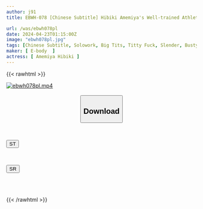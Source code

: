 ```yaml
---
author: j91
title: EBWH-078 [Chinese Subtitle] Hibiki Amemiya's Well-trained Athletic Body With A Too-slender Waist And Voluptuous Bust With A Sharp Neckline And Big, Clothed Breasts Tempts Hibiki Amamiya

url: /was/ebwh078pl
date: 2024-04-23T01:15:00Z
image: "ebwh078pl.jpg"
tags: [Chinese Subtitle, Solowork, Big Tits, Titty Fuck, Slender, Busty Fetish	]
maker: [ E-body  ]
actress: [ Amemiya Hibiki ]
---
```



{{< rawhtml >}}

<div class="video" data-videoid="JylaGZXyl8ij072">
    <a href="javascript:;">
        <img src="/was/ebwh078pl/ebwh078pl.jpg" width="WIDTH" height="HEIGHT" alt="ebwh078pl.mp4" loading="lazy">
    </a>
</div>

<script type="text/javascript" src="https://j91.asia/asset/on-demand-st.js"></script>

<br>
  <link rel="stylesheet" href="https://j91.asia/asset/bs5.css">
  
  <center>
  <button class="btn btn-primary" type="button" data-bs-toggle="collapse" data-bs-target=".multi-collapse" aria-expanded="false" aria-controls="multiCollapseExample1 multiCollapseExample2"><h2>Download</h2></button></center>
</p>
<div class="row">
  <div class="col">
    <div class="collapse multi-collapse" id="multiCollapseExample1">
      <div class="card card-body">
	      	      <br>
<div class="buttons">  
<p><a href="https://streamtape.to/v/JylaGZXyl8ij072" target="_blank"><button class="btn-hover color-3"><i class="fa fa-download"></i> ST</button></a></p></div>
    </div>
  </div>
</div>
  <div class="col">
    <div class="collapse multi-collapse" id="multiCollapseExample2">
      <div class="card card-body">
	      <br>
<div class="buttons">
<p><a href="https://rubystm.com/0urs4vk2yoxh" target="_blank"><button class="btn-hover color-9"><i class="fa fa-download"></i> SR</button></a></p></div>
<br><br>
      </div>
    </div>
  </div>
</div>

{{< /rawhtml >}}